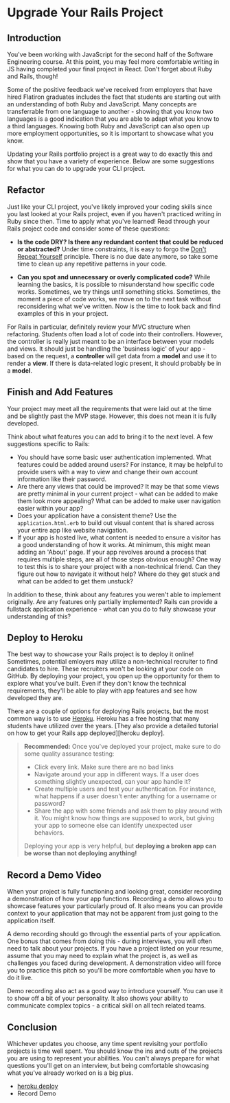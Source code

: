# Upgrade Your Rails Project

## Introduction

You've been working with JavaScript for the second half of the Software
Engineering course. At this point, you may feel more comfortable writing in JS
having completed your final project in React. Don't forget about Ruby and Rails,
though!

Some of the positive feedback we've received from employers that have hired
Flatiron graduates includes the fact that students are starting out with an
understanding of both Ruby and JavaScript. Many concepts are transferrable from
one language to another - showing that you know two languages is a good
indication that you are able to adapt what you know to a third languages.
Knowing both Ruby and JavaScript can also open up more employment opportunities,
so it is important to showcase what you know.

Updating your Rails portfolio project is a great way to do exactly this and show
that you have a variety of experience. Below are some suggestions for
what you can do to upgrade your CLI project.

## Refactor

Just like your CLI project, you've likely improved your coding skills since you
last looked at your Rails project, even if you haven't practiced writing in Ruby
since then. Time to apply what you've learned! Read through your Rails project code
and consider some of these questions:

- **Is the code DRY? Is there any redundant content that could be reduced or
  abstracted?** Under time constraints, it is easy to forgo the [Don't Repeat
  Yourself][dry] principle. There is no due date anymore, so take some time to
  clean up any repetitive patterns in your code.

- **Can you spot and unnecessary or overly complicated code?** While learning the
  basics, it is possible to misunderstand how specific code works. Sometimes, we
  try things until something sticks. Sometimes, the moment a piece of code
  works, we move on to the next task without reconsidering what we've written.
  Now is the time to look back and find examples of this in your project.

[dry]: https://en.wikipedia.org/wiki/Don%27t_repeat_yourself

For Rails in particular, definitely review your MVC structure when refactoring.
Students often load a lot of code into their controllers. However, the
controller is really just meant to be an interface between your models and
views. It should just be handling the 'business logic' of your app - based on
the request, a **controller** will get data from a **model** and use it to
render a **view**. If there is data-related logic present, it should probably be
in a **model**.

## Finish and Add Features

Your project may meet all the requirements that were laid out at the time and be
slightly past the MVP stage. However, this does not mean it is fully developed.

Think about what features you can add to bring it to the next level. A few
suggestions specific to Rails:

- You should have some basic user authentication implemented. What features
  could be added around users? For instance, it may be helpful to provide users
  with a way to view and change their own account information like their password.
- Are there any views that could be improved? It may be that some views are
  pretty minimal in your current project - what can be added to make them look
  more appealing? What can be added to make user navigation easier within your app?
- Does your application have a consistent theme? Use the `application.html.erb`
  to build out visual content that is shared across your entire app like website
  navigation.
- If your app is hosted live, what content is needed to ensure a visitor has a
  good understanding of how it works. At minimum, this might mean adding an
  'About' page. If your app revolves around a process that requires multiple
  steps, are all of those steps obvious enough? One way to test this is to share
  your project with a non-technical friend. Can they figure out how to navigate
  it without help? Where do they get stuck and what can be added to get them
  unstuck?

In addition to these, think about any features you weren't able to implement
originally. Are any features only partially implemented? Rails can provide a
fullstack application experience - what can you do to fully showcase your
understanding of this?

## Deploy to Heroku

The best way to showcase your Rails project is to deploy it online! Sometimes,
potential emloyers may utilize a non-technical recruiter to find candidates to
hire. These recruiters won't be looking at your code on GitHub. By deploying
your project, you open up the opportunity for them to explore what you've built.
Even if they don't know the technical requirements, they'll be able to play with
app features and see how developed they are.

There are a couple of options for deploying Rails projects, but the most common
way is to use [Heroku](https://www.heroku.com/). Heroku has a free hosting
that many students have utilized over the years.
[They also provide a detailed tutorial on how to get your Rails app deployed][heroku deploy].

> **Recommended:** Once you've deployed your project, make sure to do some
> quality assurance testing:
>
> - Click every link. Make sure there are no bad links
> - Navigate around your app in different ways. If a user does something
>   slightly unexpected, can your app handle it?
> - Create multiple users and test your authentication. For instance, what
>   happens if a user doesn't enter anything for a username or password?
> - Share the app with some friends and ask them to play around with it. You
>   might know how things are supposed to work, but giving your app to someone
>   else can identify unexpected user behaviors.
>
> Deploying your app is very helpful, but **deploying a broken app can be worse
> than not deploying anything!**

## Record a Demo Video

When your project is fully functioning and looking great, consider recording a
demonstration of how your app functions. Recording a demo allows you to showcase
features your particularly proud of. It also means you can provide context to
your application that may not be apparent from just going to the application
itself.

A demo recording should go through the essential parts of your application. One
bonus that comes from doing this - during interviews, you will often need to
talk about your projects. If you have a project listed on your resume, assume
that you may need to explain what the project is, as well as challenges you
faced during development. A demonstration video will force you to practice this
pitch so you'll be more comfortable when you have to do it live.

Demo recording also act as a good way to introduce yourself. You can use it to
show off a bit of your personality. It also shows your ability to communicate
complex topics - a critical skill on all tech related teams.

## Conclusion

Whichever updates you choose, any time spent revisitng your portfolio projects
is time well spent. You should know the ins and outs of the projects you are
using to represent your abilities. You can't always prepare for what questions
you'll get on an interview, but being comfortable showcasing what you've already
worked on is a big plus.


- [heroku deploy](https://devcenter.heroku.com/articles/getting-started-with-rails5)
- Record Demo
